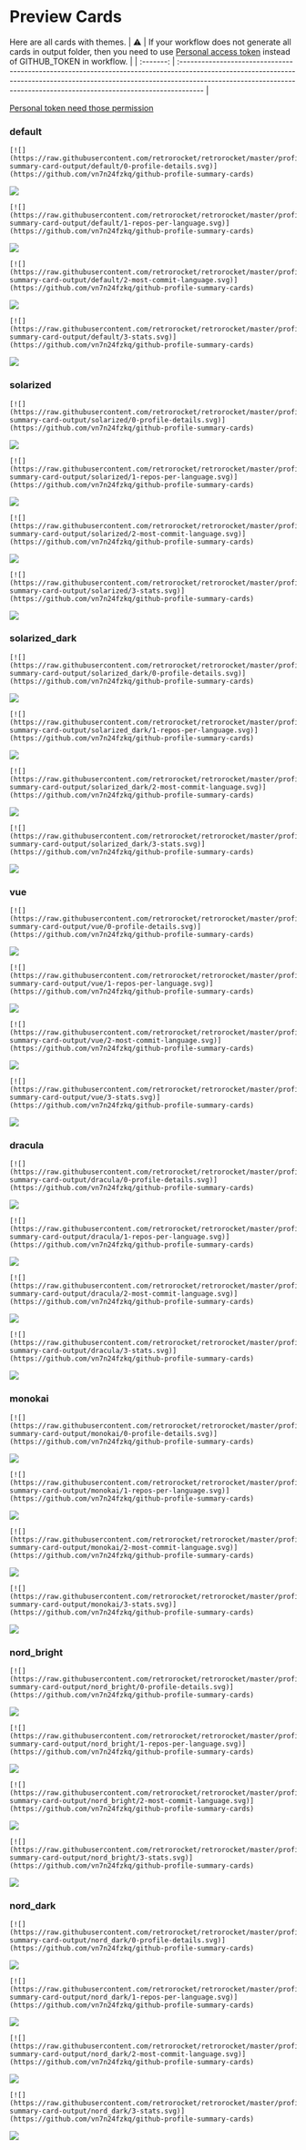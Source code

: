 
# Preview Cards

Here are all cards with themes.
| :warning: | If your workflow does not generate all cards in output folder, then you need to use [Personal access token](https://docs.github.com/en/actions/configuring-and-managing-workflows/creating-and-storing-encrypted-secrets) instead of GITHUB_TOKEN in workflow. |
| :-------: | :------------------------------------------------------------------------------------------------------------------------------------------------------------------------------------------------------------------------------------------------ |

[Personal token need those permission](https://github.com/vn7n24fzkq/github-profile-summary-cards/wiki/Personal-access-token-permissions)


### default


```
[![](https://raw.githubusercontent.com/retrorocket/retrorocket/master/profile-summary-card-output/default/0-profile-details.svg)](https://github.com/vn7n24fzkq/github-profile-summary-cards)
```
![](https://raw.githubusercontent.com/retrorocket/retrorocket/master/profile-summary-card-output/default/0-profile-details.svg)


```
[![](https://raw.githubusercontent.com/retrorocket/retrorocket/master/profile-summary-card-output/default/1-repos-per-language.svg)](https://github.com/vn7n24fzkq/github-profile-summary-cards)
```
![](https://raw.githubusercontent.com/retrorocket/retrorocket/master/profile-summary-card-output/default/1-repos-per-language.svg)


```
[![](https://raw.githubusercontent.com/retrorocket/retrorocket/master/profile-summary-card-output/default/2-most-commit-language.svg)](https://github.com/vn7n24fzkq/github-profile-summary-cards)
```
![](https://raw.githubusercontent.com/retrorocket/retrorocket/master/profile-summary-card-output/default/2-most-commit-language.svg)


```
[![](https://raw.githubusercontent.com/retrorocket/retrorocket/master/profile-summary-card-output/default/3-stats.svg)](https://github.com/vn7n24fzkq/github-profile-summary-cards)
```
![](https://raw.githubusercontent.com/retrorocket/retrorocket/master/profile-summary-card-output/default/3-stats.svg)


### solarized


```
[![](https://raw.githubusercontent.com/retrorocket/retrorocket/master/profile-summary-card-output/solarized/0-profile-details.svg)](https://github.com/vn7n24fzkq/github-profile-summary-cards)
```
![](https://raw.githubusercontent.com/retrorocket/retrorocket/master/profile-summary-card-output/solarized/0-profile-details.svg)


```
[![](https://raw.githubusercontent.com/retrorocket/retrorocket/master/profile-summary-card-output/solarized/1-repos-per-language.svg)](https://github.com/vn7n24fzkq/github-profile-summary-cards)
```
![](https://raw.githubusercontent.com/retrorocket/retrorocket/master/profile-summary-card-output/solarized/1-repos-per-language.svg)


```
[![](https://raw.githubusercontent.com/retrorocket/retrorocket/master/profile-summary-card-output/solarized/2-most-commit-language.svg)](https://github.com/vn7n24fzkq/github-profile-summary-cards)
```
![](https://raw.githubusercontent.com/retrorocket/retrorocket/master/profile-summary-card-output/solarized/2-most-commit-language.svg)


```
[![](https://raw.githubusercontent.com/retrorocket/retrorocket/master/profile-summary-card-output/solarized/3-stats.svg)](https://github.com/vn7n24fzkq/github-profile-summary-cards)
```
![](https://raw.githubusercontent.com/retrorocket/retrorocket/master/profile-summary-card-output/solarized/3-stats.svg)


### solarized_dark


```
[![](https://raw.githubusercontent.com/retrorocket/retrorocket/master/profile-summary-card-output/solarized_dark/0-profile-details.svg)](https://github.com/vn7n24fzkq/github-profile-summary-cards)
```
![](https://raw.githubusercontent.com/retrorocket/retrorocket/master/profile-summary-card-output/solarized_dark/0-profile-details.svg)


```
[![](https://raw.githubusercontent.com/retrorocket/retrorocket/master/profile-summary-card-output/solarized_dark/1-repos-per-language.svg)](https://github.com/vn7n24fzkq/github-profile-summary-cards)
```
![](https://raw.githubusercontent.com/retrorocket/retrorocket/master/profile-summary-card-output/solarized_dark/1-repos-per-language.svg)


```
[![](https://raw.githubusercontent.com/retrorocket/retrorocket/master/profile-summary-card-output/solarized_dark/2-most-commit-language.svg)](https://github.com/vn7n24fzkq/github-profile-summary-cards)
```
![](https://raw.githubusercontent.com/retrorocket/retrorocket/master/profile-summary-card-output/solarized_dark/2-most-commit-language.svg)


```
[![](https://raw.githubusercontent.com/retrorocket/retrorocket/master/profile-summary-card-output/solarized_dark/3-stats.svg)](https://github.com/vn7n24fzkq/github-profile-summary-cards)
```
![](https://raw.githubusercontent.com/retrorocket/retrorocket/master/profile-summary-card-output/solarized_dark/3-stats.svg)


### vue


```
[![](https://raw.githubusercontent.com/retrorocket/retrorocket/master/profile-summary-card-output/vue/0-profile-details.svg)](https://github.com/vn7n24fzkq/github-profile-summary-cards)
```
![](https://raw.githubusercontent.com/retrorocket/retrorocket/master/profile-summary-card-output/vue/0-profile-details.svg)


```
[![](https://raw.githubusercontent.com/retrorocket/retrorocket/master/profile-summary-card-output/vue/1-repos-per-language.svg)](https://github.com/vn7n24fzkq/github-profile-summary-cards)
```
![](https://raw.githubusercontent.com/retrorocket/retrorocket/master/profile-summary-card-output/vue/1-repos-per-language.svg)


```
[![](https://raw.githubusercontent.com/retrorocket/retrorocket/master/profile-summary-card-output/vue/2-most-commit-language.svg)](https://github.com/vn7n24fzkq/github-profile-summary-cards)
```
![](https://raw.githubusercontent.com/retrorocket/retrorocket/master/profile-summary-card-output/vue/2-most-commit-language.svg)


```
[![](https://raw.githubusercontent.com/retrorocket/retrorocket/master/profile-summary-card-output/vue/3-stats.svg)](https://github.com/vn7n24fzkq/github-profile-summary-cards)
```
![](https://raw.githubusercontent.com/retrorocket/retrorocket/master/profile-summary-card-output/vue/3-stats.svg)


### dracula


```
[![](https://raw.githubusercontent.com/retrorocket/retrorocket/master/profile-summary-card-output/dracula/0-profile-details.svg)](https://github.com/vn7n24fzkq/github-profile-summary-cards)
```
![](https://raw.githubusercontent.com/retrorocket/retrorocket/master/profile-summary-card-output/dracula/0-profile-details.svg)


```
[![](https://raw.githubusercontent.com/retrorocket/retrorocket/master/profile-summary-card-output/dracula/1-repos-per-language.svg)](https://github.com/vn7n24fzkq/github-profile-summary-cards)
```
![](https://raw.githubusercontent.com/retrorocket/retrorocket/master/profile-summary-card-output/dracula/1-repos-per-language.svg)


```
[![](https://raw.githubusercontent.com/retrorocket/retrorocket/master/profile-summary-card-output/dracula/2-most-commit-language.svg)](https://github.com/vn7n24fzkq/github-profile-summary-cards)
```
![](https://raw.githubusercontent.com/retrorocket/retrorocket/master/profile-summary-card-output/dracula/2-most-commit-language.svg)


```
[![](https://raw.githubusercontent.com/retrorocket/retrorocket/master/profile-summary-card-output/dracula/3-stats.svg)](https://github.com/vn7n24fzkq/github-profile-summary-cards)
```
![](https://raw.githubusercontent.com/retrorocket/retrorocket/master/profile-summary-card-output/dracula/3-stats.svg)


### monokai


```
[![](https://raw.githubusercontent.com/retrorocket/retrorocket/master/profile-summary-card-output/monokai/0-profile-details.svg)](https://github.com/vn7n24fzkq/github-profile-summary-cards)
```
![](https://raw.githubusercontent.com/retrorocket/retrorocket/master/profile-summary-card-output/monokai/0-profile-details.svg)


```
[![](https://raw.githubusercontent.com/retrorocket/retrorocket/master/profile-summary-card-output/monokai/1-repos-per-language.svg)](https://github.com/vn7n24fzkq/github-profile-summary-cards)
```
![](https://raw.githubusercontent.com/retrorocket/retrorocket/master/profile-summary-card-output/monokai/1-repos-per-language.svg)


```
[![](https://raw.githubusercontent.com/retrorocket/retrorocket/master/profile-summary-card-output/monokai/2-most-commit-language.svg)](https://github.com/vn7n24fzkq/github-profile-summary-cards)
```
![](https://raw.githubusercontent.com/retrorocket/retrorocket/master/profile-summary-card-output/monokai/2-most-commit-language.svg)


```
[![](https://raw.githubusercontent.com/retrorocket/retrorocket/master/profile-summary-card-output/monokai/3-stats.svg)](https://github.com/vn7n24fzkq/github-profile-summary-cards)
```
![](https://raw.githubusercontent.com/retrorocket/retrorocket/master/profile-summary-card-output/monokai/3-stats.svg)


### nord_bright


```
[![](https://raw.githubusercontent.com/retrorocket/retrorocket/master/profile-summary-card-output/nord_bright/0-profile-details.svg)](https://github.com/vn7n24fzkq/github-profile-summary-cards)
```
![](https://raw.githubusercontent.com/retrorocket/retrorocket/master/profile-summary-card-output/nord_bright/0-profile-details.svg)


```
[![](https://raw.githubusercontent.com/retrorocket/retrorocket/master/profile-summary-card-output/nord_bright/1-repos-per-language.svg)](https://github.com/vn7n24fzkq/github-profile-summary-cards)
```
![](https://raw.githubusercontent.com/retrorocket/retrorocket/master/profile-summary-card-output/nord_bright/1-repos-per-language.svg)


```
[![](https://raw.githubusercontent.com/retrorocket/retrorocket/master/profile-summary-card-output/nord_bright/2-most-commit-language.svg)](https://github.com/vn7n24fzkq/github-profile-summary-cards)
```
![](https://raw.githubusercontent.com/retrorocket/retrorocket/master/profile-summary-card-output/nord_bright/2-most-commit-language.svg)


```
[![](https://raw.githubusercontent.com/retrorocket/retrorocket/master/profile-summary-card-output/nord_bright/3-stats.svg)](https://github.com/vn7n24fzkq/github-profile-summary-cards)
```
![](https://raw.githubusercontent.com/retrorocket/retrorocket/master/profile-summary-card-output/nord_bright/3-stats.svg)


### nord_dark


```
[![](https://raw.githubusercontent.com/retrorocket/retrorocket/master/profile-summary-card-output/nord_dark/0-profile-details.svg)](https://github.com/vn7n24fzkq/github-profile-summary-cards)
```
![](https://raw.githubusercontent.com/retrorocket/retrorocket/master/profile-summary-card-output/nord_dark/0-profile-details.svg)


```
[![](https://raw.githubusercontent.com/retrorocket/retrorocket/master/profile-summary-card-output/nord_dark/1-repos-per-language.svg)](https://github.com/vn7n24fzkq/github-profile-summary-cards)
```
![](https://raw.githubusercontent.com/retrorocket/retrorocket/master/profile-summary-card-output/nord_dark/1-repos-per-language.svg)


```
[![](https://raw.githubusercontent.com/retrorocket/retrorocket/master/profile-summary-card-output/nord_dark/2-most-commit-language.svg)](https://github.com/vn7n24fzkq/github-profile-summary-cards)
```
![](https://raw.githubusercontent.com/retrorocket/retrorocket/master/profile-summary-card-output/nord_dark/2-most-commit-language.svg)


```
[![](https://raw.githubusercontent.com/retrorocket/retrorocket/master/profile-summary-card-output/nord_dark/3-stats.svg)](https://github.com/vn7n24fzkq/github-profile-summary-cards)
```
![](https://raw.githubusercontent.com/retrorocket/retrorocket/master/profile-summary-card-output/nord_dark/3-stats.svg)

